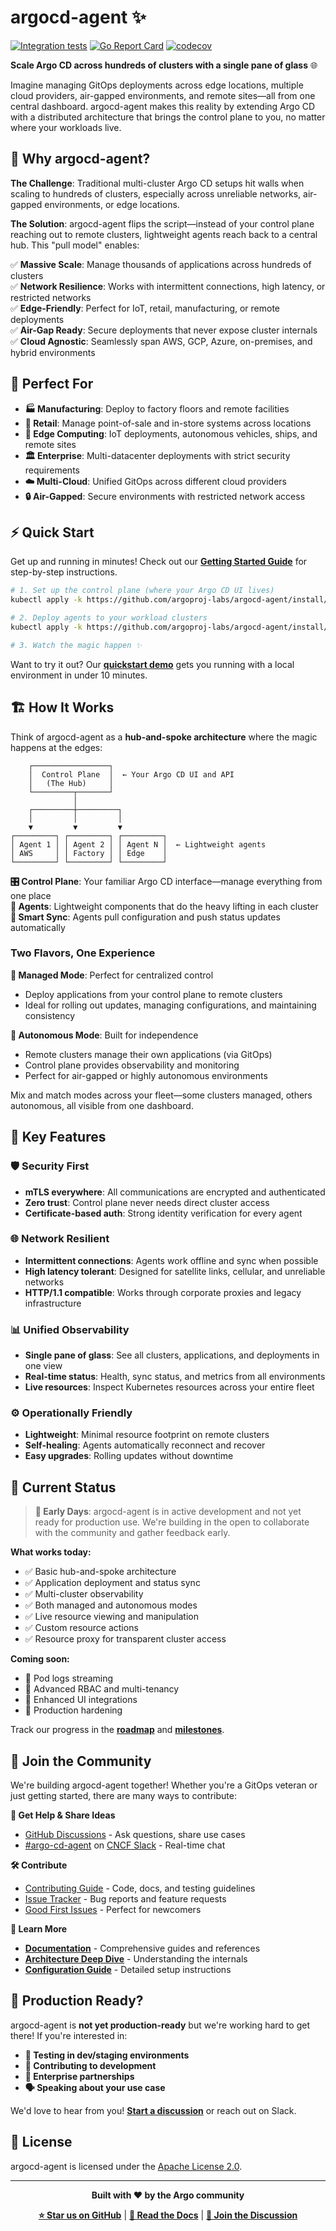 # argocd-agent ✨

[![Integration tests](https://github.com/argoproj-labs/argocd-agent/actions/workflows/ci.yaml/badge.svg)](https://github.com/argoproj-labs/argocd-agent/actions/workflows/ci.yaml)
[![Go Report Card](https://goreportcard.com/badge/github.com/argoproj-labs/argocd-agent)](https://goreportcard.com/report/github.com/argoproj-labs/argocd-agent)
[![codecov](https://codecov.io/gh/argoproj-labs/argocd-agent/graph/badge.svg?token=NP5UEU279Z)](https://codecov.io/gh/argoproj-labs/argocd-agent)

**Scale Argo CD across hundreds of clusters with a single pane of glass** 🌐

Imagine managing GitOps deployments across edge locations, multiple cloud providers, air-gapped environments, and remote sites—all from one central dashboard. argocd-agent makes this reality by extending Argo CD with a distributed architecture that brings the control plane to you, no matter where your workloads live.

## 🚀 Why argocd-agent?

**The Challenge**: Traditional multi-cluster Argo CD setups hit walls when scaling to hundreds of clusters, especially across unreliable networks, air-gapped environments, or edge locations.

**The Solution**: argocd-agent flips the script—instead of your control plane reaching out to remote clusters, lightweight agents reach back to a central hub. This "pull model" enables:

✅ **Massive Scale**: Manage thousands of applications across hundreds of clusters  
✅ **Network Resilience**: Works with intermittent connections, high latency, or restricted networks  
✅ **Edge-Friendly**: Perfect for IoT, retail, manufacturing, or remote deployments  
✅ **Air-Gap Ready**: Secure deployments that never expose cluster internals  
✅ **Cloud Agnostic**: Seamlessly span AWS, GCP, Azure, on-premises, and hybrid environments  

## 🎯 Perfect For

- **🏭 Manufacturing**: Deploy to factory floors and remote facilities
- **🛒 Retail**: Manage point-of-sale and in-store systems across locations  
- **🚢 Edge Computing**: IoT deployments, autonomous vehicles, ships, and remote sites
- **🏛️ Enterprise**: Multi-datacenter deployments with strict security requirements
- **☁️ Multi-Cloud**: Unified GitOps across different cloud providers
- **🔒 Air-Gapped**: Secure environments with restricted network access

## ⚡ Quick Start

Get up and running in minutes! Check out our [**Getting Started Guide**](docs/getting-started/kubernetes/index.md) for step-by-step instructions.

```bash
# 1. Set up the control plane (where your Argo CD UI lives)
kubectl apply -k https://github.com/argoproj-labs/argocd-agent/install/kubernetes/principal

# 2. Deploy agents to your workload clusters
kubectl apply -k https://github.com/argoproj-labs/argocd-agent/install/kubernetes/agent

# 3. Watch the magic happen ✨
```

Want to try it out? Our [**quickstart demo**](docs/hack/quickstart.md) gets you running with a local environment in under 10 minutes.

## 🏗️ How It Works

Think of argocd-agent as a **hub-and-spoke architecture** where the magic happens at the edges:

```
    ┌─────────────────┐
    │  Control Plane  │  ← Your Argo CD UI and API
    │   (The Hub)     │
    └─────────┬───────┘
              │
    ┌─────────┼─────────┐
    │         │         │
    ▼         ▼         ▼
┌─────────┐ ┌─────────┐ ┌─────────┐
│ Agent 1 │ │ Agent 2 │ │ Agent N │  ← Lightweight agents
│ AWS     │ │ Factory │ │ Edge    │
└─────────┘ └─────────┘ └─────────┘
```

**🎛️ Control Plane**: Your familiar Argo CD interface—manage everything from one place  
**🤖 Agents**: Lightweight components that do the heavy lifting in each cluster  
**🔄 Smart Sync**: Agents pull configuration and push status updates automatically  

### Two Flavors, One Experience

**🎯 Managed Mode**: Perfect for centralized control  
- Deploy applications from your control plane to remote clusters
- Ideal for rolling out updates, managing configurations, and maintaining consistency

**🦾 Autonomous Mode**: Built for independence  
- Remote clusters manage their own applications (via GitOps)
- Control plane provides observability and monitoring
- Perfect for air-gapped or highly autonomous environments

Mix and match modes across your fleet—some clusters managed, others autonomous, all visible from one dashboard.

## 🌟 Key Features

### 🛡️ **Security First**
- **mTLS everywhere**: All communications are encrypted and authenticated
- **Zero trust**: Control plane never needs direct cluster access
- **Certificate-based auth**: Strong identity verification for every agent

### 🌐 **Network Resilient**
- **Intermittent connections**: Agents work offline and sync when possible
- **High latency tolerant**: Designed for satellite links, cellular, and unreliable networks
- **HTTP/1.1 compatible**: Works through corporate proxies and legacy infrastructure

### 📊 **Unified Observability**
- **Single pane of glass**: See all clusters, applications, and deployments in one view
- **Real-time status**: Health, sync status, and metrics from all environments
- **Live resources**: Inspect Kubernetes resources across your entire fleet

### ⚙️ **Operationally Friendly**
- **Lightweight**: Minimal resource footprint on remote clusters
- **Self-healing**: Agents automatically reconnect and recover
- **Easy upgrades**: Rolling updates without downtime

## 🚧 Current Status

> **🌱 Early Days**: argocd-agent is in active development and not yet ready for production use. We're building in the open to collaborate with the community and gather feedback early.

**What works today:**
- ✅ Basic hub-and-spoke architecture  
- ✅ Application deployment and status sync
- ✅ Multi-cluster observability  
- ✅ Both managed and autonomous modes
- ✅ Live resource viewing and manipulation
- ✅ Custom resource actions
- ✅ Resource proxy for transparent cluster access

**Coming soon:**
- 🚧 Pod logs streaming
- 🚧 Advanced RBAC and multi-tenancy
- 🚧 Enhanced UI integrations
- 🚧 Production hardening

Track our progress in the [**roadmap**](ROADMAP.md) and [**milestones**](https://github.com/argoproj-labs/argocd-agent/milestones).

## 🤝 Join the Community

We're building argocd-agent together! Whether you're a GitOps veteran or just getting started, there are many ways to contribute:

**💬 Get Help & Share Ideas**
- [GitHub Discussions](https://github.com/argoproj-labs/argocd-agent/discussions) - Ask questions, share use cases
- [#argo-cd-agent](https://cloud-native.slack.com/archives/C07L5SX6A9J) on [CNCF Slack](https://slack.cncf.io/) - Real-time chat

**🛠️ Contribute**
- [Contributing Guide](docs/CONTRIBUTING.md) - Code, docs, and testing guidelines
- [Issue Tracker](https://github.com/argoproj-labs/argocd-agent/issues) - Bug reports and feature requests
- [Good First Issues](https://github.com/argoproj-labs/argocd-agent/labels/good%20first%20issue) - Perfect for newcomers

**📖 Learn More**
- [**Documentation**](docs/) - Comprehensive guides and references
- [**Architecture Deep Dive**](docs/concepts/) - Understanding the internals
- [**Configuration Guide**](docs/configuration/) - Detailed setup instructions

## 🏢 Production Ready?

argocd-agent is **not yet production-ready** but we're working hard to get there! If you're interested in:

- **🧪 Testing in dev/staging environments**
- **🤝 Contributing to development**  
- **💼 Enterprise partnerships**
- **🗣️ Speaking about your use case**

We'd love to hear from you! [**Start a discussion**](https://github.com/argoproj-labs/argocd-agent/discussions) or reach out on Slack.

## 📜 License

argocd-agent is licensed under the [Apache License 2.0](LICENSE).

---

<div align="center">

**Built with ❤️ by the Argo community**

[**⭐ Star us on GitHub**](https://github.com/argoproj-labs/argocd-agent) | [**📖 Read the Docs**](docs/) | [**💬 Join the Discussion**](https://github.com/argoproj-labs/argocd-agent/discussions)

</div>
